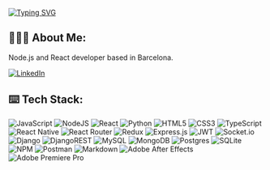 [![Typing SVG](https://readme-typing-svg.demolab.com?font=Roboto&weight=300&size=25&pause=1000&color=02304700&background=E4E3D300&center=true&repeat=false&width=435&lines=el%C3%ADashuertaz%C3%BAmel)](https://git.io/typing-svg)

## 🧔🏻‍♂️ About Me:
Node.js and React developer based in Barcelona.  
   
[![LinkedIn](https://img.shields.io/badge/LinkedIn-%230077B5.svg?logo=linkedin&logoColor=white)](https://linkedin.com/in/eliashuerta) 

## ⌨️ Tech Stack:
![JavaScript](https://img.shields.io/badge/javascript-%23323330.svg?style=flat-square&logo=javascript&logoColor=%23F7DF1E)
![NodeJS](https://img.shields.io/badge/node.js-6DA55F?style=flat-square&logo=node.js&logoColor=white) 
![React](https://img.shields.io/badge/react-%2320232a.svg?style=flat-square&logo=react&logoColor=%2361DAFB)
![Python](https://img.shields.io/badge/python-3670A0?style=flat-square&logo=python&logoColor=ffdd54) 
![HTML5](https://img.shields.io/badge/html5-%23E34F26.svg?style=flat-square&logo=html5&logoColor=white)
![CSS3](https://img.shields.io/badge/css3-%231572B6.svg?style=flat-square&logo=css3&logoColor=white) 
![TypeScript](https://img.shields.io/badge/typescript-%23007ACC.svg?style=flat-square&logo=typescript&logoColor=white) 
![React Native](https://img.shields.io/badge/react_native-%2320232a.svg?style=flat-square&logo=react&logoColor=%2361DAFB) 
![React Router](https://img.shields.io/badge/React_Router-CA4245?style=flat-square&logo=react-router&logoColor=white) 
![Redux](https://img.shields.io/badge/redux-%23593d88.svg?style=flat-square&logo=redux&logoColor=white) 
![Express.js](https://img.shields.io/badge/express.js-%23404d59.svg?style=flat-square&logo=express&logoColor=%2361DAFB) 
![JWT](https://img.shields.io/badge/JWT-black?style=flat-square&logo=JSON%20web%20tokens) 
![Socket.io](https://img.shields.io/badge/Socket.io-black?style=flat-square&logo=socket.io&badgeColor=010101)
![Django](https://img.shields.io/badge/django-%23092E20.svg?style=flat-square&logo=django&logoColor=white) 
![DjangoREST](https://img.shields.io/badge/DJANGO-REST-ff1709?style=flat-square&logo=django&logoColor=white&color=ff1709&labelColor=gray) 
![MySQL](https://img.shields.io/badge/mysql-%2300f.svg?style=flat-square&logo=mysql&logoColor=white) 
![MongoDB](https://img.shields.io/badge/MongoDB-%234ea94b.svg?style=flat-square&logo=mongodb&logoColor=white) 
![Postgres](https://img.shields.io/badge/postgres-%23316192.svg?style=flat-square&logo=postgresql&logoColor=white) 
![SQLite](https://img.shields.io/badge/sqlite-%2307405e.svg?style=flat-square&logo=sqlite&logoColor=white) 
![NPM](https://img.shields.io/badge/NPM-%23000000.svg?style=flat-square&logo=npm&logoColor=white) 
![Postman](https://img.shields.io/badge/Postman-FF6C37?style=flat-square&logo=postman&logoColor=white)
![Markdown](https://img.shields.io/badge/markdown-%23000000.svg?style=flat-square&logo=markdown&logoColor=white) 
![Adobe After Effects](https://img.shields.io/badge/Adobe%20After%20Effects-9999FF.svg?style=flat-square&logo=Adobe%20After%20Effects&logoColor=white) 
![Adobe Premiere Pro](https://img.shields.io/badge/Adobe%20Premiere%20Pro-9999FF.svg?style=flat-square&logo=Adobe%20Premiere%20Pro&logoColor=white) 
